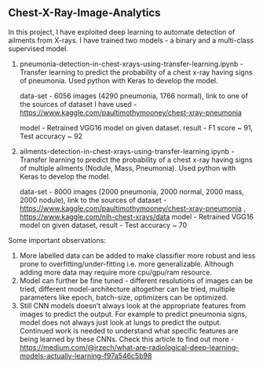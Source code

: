 ## Chest-X-Ray-Image-Analytics

In this project, I have exploited deep learning to automate detection of ailments from X-rays. I have trained two models - a binary and a multi-class supervised model.

1. pneumonia-detection-in-chest-xrays-using-transfer-learning.ipynb - Transfer learning to predict the probability of a chest x-ray having signs of pneumonia. Used python with Keras to develop the model.

    data-set - 6056 images (4290 pneumonia, 1766 normal), link to one of the sources of dataset I have used - https://www.kaggle.com/paultimothymooney/chest-xray-pneumonia
    
    model - Retrained VGG16 model on given dataset.
    result - F1 score ~ 91, Test accuracy ~ 92

2. ailments-detection-in-chest-xrays-using-transfer-learning.ipynb - Transfer learning to predict the probability of a chest x-ray having signs of multiple ailments (Nodule, Mass, Pneumonia). Used python with Keras to develop the model.

    data-set - 8000 images (2000 pneumonia, 2000 normal, 2000 mass, 2000 nodule), link to the sources of dataset - https://www.kaggle.com/paultimothymooney/chest-xray-pneumonia , https://www.kaggle.com/nih-chest-xrays/data
    model - Retrained VGG16 model on given dataset, 
    result - Test accuracy ~ 70

Some important observations:

1. More labelled data can be added to make classifier more robust and less prone to overfitting/under-fitting i.e. more generalizable. Although adding more data may require more cpu/gpu/ram resource.
2. Model can further be fine tuned - different resolutions of images can be tried, different model-architecture altogether can be tried, multiple parameters like epoch, batch-size, optimizers can be optimized. 
3. Still CNN models doesn’t always look at the appropriate features from images to predict the output. For example to predict pneumonia signs, model does not always just look at lungs to predict the output. Continued work is needed to understand what specific features are being learned by these CNNs. Check this article to find out more - https://medium.com/@jrzech/what-are-radiological-deep-learning-models-actually-learning-f97a546c5b98


